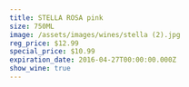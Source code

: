 ```yaml
---
title: STELLA ROSA pink
size: 750ML
image: /assets/images/wines/stella (2).jpg
reg_price: $12.99
special_price: $10.99
expiration_date: 2016-04-27T00:00:00.000Z
show_wine: true
---
```



